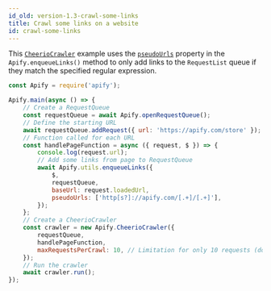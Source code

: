 ```yaml
---
id_old: version-1.3-crawl-some-links
title: Crawl some links on a website
id: crawl-some-links
---
```


This [`CheerioCrawler`](/docs/1.3/api/cheerio-crawler) example uses the [`pseudoUrls`](/docs/1.3/api/pseudo-url) property in the `Apify.enqueueLinks()` method
to only add links to the `RequestList` queue if they match the specified regular expression.

```javascript
const Apify = require('apify');

Apify.main(async () => {
    // Create a RequestQueue
    const requestQueue = await Apify.openRequestQueue();
    // Define the starting URL
    await requestQueue.addRequest({ url: 'https://apify.com/store' });
    // Function called for each URL
    const handlePageFunction = async ({ request, $ }) => {
        console.log(request.url);
        // Add some links from page to RequestQueue
        await Apify.utils.enqueueLinks({
            $,
            requestQueue,
            baseUrl: request.loadedUrl,
            pseudoUrls: ['http[s?]://apify.com/[.+]/[.+]'],
        });
    };
    // Create a CheerioCrawler
    const crawler = new Apify.CheerioCrawler({
        requestQueue,
        handlePageFunction,
        maxRequestsPerCrawl: 10, // Limitation for only 10 requests (do not use if you want to crawl all links)
    });
    // Run the crawler
    await crawler.run();
});
```
